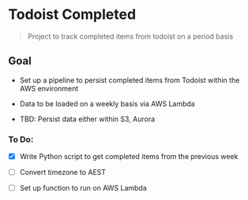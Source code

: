 # Todoist Completed

> Project to track completed items from todoist on a period basis

## Goal 

- Set up a pipeline to persist completed items from Todoist within the AWS environment

- Data to be loaded on a weekly basis via AWS Lambda 

- TBD: Persist data either within S3, Aurora 

### To Do:

- [x] Write Python script to get completed items from the previous week

- [ ] Convert timezone to AEST

- [ ] Set up function to run on AWS Lambda 
